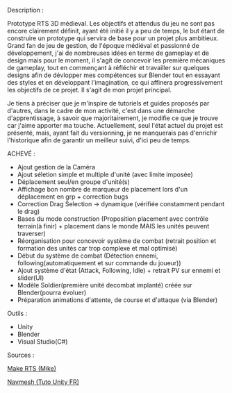 Description : 

Prototype RTS 3D médieval. Les objectifs et attendus du jeu ne sont pas encore clairement définit, ayant été initié il y a peu de temps, le but étant de construire un prototype qui servira de base pour un projet plus ambitieux. 
Grand fan de jeu de gestion, de l'époque médiéval et passionné de développement, j'ai de nombreuses idées en terme de gameplay et de design mais pour le moment, il s'agit de concevoir les première mécaniques de gameplay, 
tout en commençant à réfléchir et travailler sur quelques designs afin de dévlopper mes compétences sur Blender tout en essayant des styles et en développant l'imagination, ce qui affinera progressivement les objectifs de ce projet. Il s'agit de mon
projet principal.


Je tiens à préciser que je m'inspire de tutoriels et guides proposés par d'autres, dans le cadre de mon activité, c'est dans une démarche d'apprentissage, à savoir que majoritairement, je modifie 
ce que je trouve car j'aime apporter ma touche. 
Actuellement, seul l'état actuel du projet est présenté, mais, ayant fait du versionning, je ne manquerais pas d'enrichir l'historique afin de garantir un meilleur suivi, d'ici peu de temps.

ACHEVÉ :

- Ajout gestion de la Caméra
- Ajout séletion simple et multiple d'unité (avec limite imposée)
- Déplacement seul/en groupe d'unité(s)
- Affichage bon nombre de marqueur de placement lors d'un déplacement en grp + correction bugs
- Correction Drag Selection -> dynamique (vérifiée constamment pendant le drag)
- Bases du mode construction (Proposition placement avec contrôle terrain(à finir) + placement dans le monde MAIS les unités peuvent traverser)
- Réorganisation pour concevoir système de combat (retrait position et formation des unités car trop complexe et mal optimisé)
- Début du système de combat (Détection ennemi, following(automatiquement et sur commande du joueur))
- Ajout système d'état (Attack, Following, Idle) + retrait PV sur ennemi et slider(UI)
- Modèle Soldier(première unité decombat implanté) créée sur Blender(pourra évoluer)
- Préparation animations d'attente, de course et d'attaque (via Blender)

Outils :

- Unity
- Blender
- Visual Studio(C#)


Sources :

[Make RTS (Mike)](https://www.youtube.com/watch?v=-GfdKB_7mrY&list=PLtLToKUhgzwkCRQ9YAOtUIDbDQN5XXVAs)

[Navmesh (Tuto Unity FR)](https://www.youtube.com/watch?v=qOQVxPQ-C5Y&t=489s)
